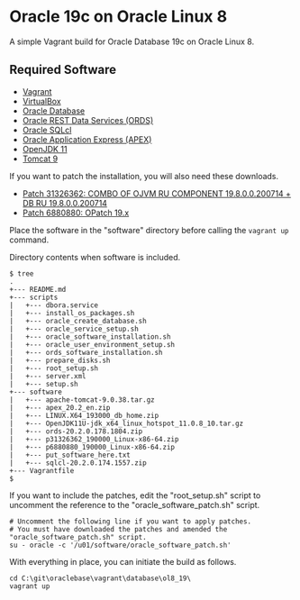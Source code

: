 # Oracle 19c on Oracle Linux 8

A simple Vagrant build for Oracle Database 19c on Oracle Linux 8.

## Required Software

* [Vagrant](https://www.vagrantup.com/downloads.html)
* [VirtualBox](https://www.virtualbox.org/wiki/Downloads)
* [Oracle Database](https://www.oracle.com/technetwork/database/enterprise-edition/downloads/oracle19c-linux-5462157.html)
* [Oracle REST Data Services (ORDS)](https://www.oracle.com/technetwork/developer-tools/rest-data-services/downloads/)
* [Oracle SQLcl](https://www.oracle.com/tools/downloads/sqlcl-downloads.html)
* [Oracle Application Express (APEX)](https://www.oracle.com/tools/downloads/apex-downloads.html)
* [OpenJDK 11](https://adoptopenjdk.net/releases.html?variant=openjdk11&jvmVariant=hotspot#x64_linux)
* [Tomcat 9](https://tomcat.apache.org/download-90.cgi)

If you want to patch the installation, you will also need these downloads.

* [Patch 31326362: COMBO OF OJVM RU COMPONENT 19.8.0.0.200714 + DB RU 19.8.0.0.200714](https://support.oracle.com)
* [Patch 6880880: OPatch 19.x](https://updates.oracle.com/download/6880880.html)

Place the software in the "software" directory before calling the `vagrant up` command.

Directory contents when software is included.

```
$ tree
.
+--- README.md
+--- scripts
|   +--- dbora.service
|   +--- install_os_packages.sh
|   +--- oracle_create_database.sh
|   +--- oracle_service_setup.sh
|   +--- oracle_software_installation.sh
|   +--- oracle_user_environment_setup.sh
|   +--- ords_software_installation.sh
|   +--- prepare_disks.sh
|   +--- root_setup.sh
|   +--- server.xml
|   +--- setup.sh
+--- software
|   +--- apache-tomcat-9.0.38.tar.gz
|   +--- apex_20.2_en.zip
|   +--- LINUX.X64_193000_db_home.zip
|   +--- OpenJDK11U-jdk_x64_linux_hotspot_11.0.8_10.tar.gz
|   +--- ords-20.2.0.178.1804.zip
|   +--- p31326362_190000_Linux-x86-64.zip
|   +--- p6880880_190000_Linux-x86-64.zip
|   +--- put_software_here.txt
|   +--- sqlcl-20.2.0.174.1557.zip
+--- Vagrantfile
$
```

If you want to include the patches, edit the "root_setup.sh" script to uncomment the reference to the "oracle_software_patch.sh" script.

```
# Uncomment the following line if you want to apply patches.
# You must have downloaded the patches and amended the "oracle_software_patch.sh" script.
su - oracle -c '/u01/software/oracle_software_patch.sh'
```

With everything in place, you can initiate the build as follows.

```
cd C:\git\oraclebase\vagrant\database\ol8_19\
vagrant up
```

